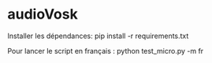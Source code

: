 # audioVosk

Installer les dépendances: 
pip install -r requirements.txt

Pour lancer le script en français :
python test_micro.py -m fr
